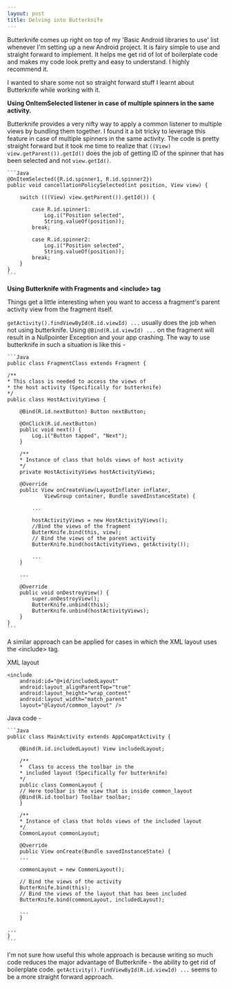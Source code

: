 ```yaml
---
layout: post
title: Delving into Butterknife
---
```


Butterknife comes up right on top of my 'Basic Android libraries to use' list whenever I'm setting up a new Android project. It is fairy simple to use and straight forward to implement. It helps me get rid of lot of boilerplate code and makes my code look pretty and easy to understand. I highly recommend it.

I wanted to share some not so straight forward stuff I learnt about Butterknife while working with it.

**Using OnItemSelected listener in case of multiple spinners in the same activity.**

Butterknife provides a very nifty way to apply a common listener to multiple views by bundling them together. I found it a bit tricky to leverage this feature in case of multiple spinners in the same activity. The code is pretty straight forward but it took me time to realize that `((View) view.getParent()).getId()` does the job of getting ID of the spinner that has been selected and not `view.getId()`.

    ```Java
    @OnItemSelected({R.id.spinner1, R.id.spinner2})
    public void cancellationPolicySelected(int position, View view) {

        switch (((View) view.getParent()).getId()) {

            case R.id.spinner1:
                Log.i("Position selected",
                String.valueOf(position));
            break;

            case R.id.spinner2:
                Log.i("Position selected",
                String.valueOf(position));
            break;
        }
    }
    ```



**Using Butterknife with Fragments and \<include\> tag**

Things get a little interesting when you want to access a fragment's parent activity view from the fragment itself.

`getActivity().findViewById(R.id.viewId) ...` usually does the job when not using butterknife. Using `@Bind(R.id.viewId) ...` on the fragment will result in a Nullpointer Exception and your app crashing. The way to use butterknife in such a situation is like this -

    ```Java
    public class FragmentClass extends Fragment {

    /**
    * This class is needed to access the views of
    * the host activity (Specifically for butterknife)
    */
    public class HostActivityViews {

        @Bind(R.id.nextButton) Button nextButton;

        @OnClick(R.id.nextButton)
        public void next() {
            Log.i("Button tapped", "Next");
        }

        /**
        * Instance of class that holds views of host activity
        */
        private HostActivityViews hostActivityViews;

        @Override
        public View onCreateView(LayoutInflater inflater,
                ViewGroup container, Bundle savedInstanceState) {

            ...

            hostActivityViews = new HostActivityViews();
            //Bind the views of the fragment
            ButterKnife.bind(this, view);
            // Bind the views of the parent activity
            ButterKnife.bind(hostActivityViews, getActivity());

            ...
        }

        ...

        @Override
        public void onDestroyView() {
            super.onDestroyView();
            ButterKnife.unbind(this);
            ButterKnife.unbind(hostActivityViews);
        }
    }
    ```


A similar approach can be applied for cases in which the XML layout uses the \<include\> tag.

XML layout

    <include
        android:id="@+id/includedLayout"
        android:layout_alignParentTop="true"
        android:layout_height="wrap_content"
        android:layout_width="match_parent"
        layout="@layout/common_layout" />

Java code -

    ```Java
    public class MainActivity extends AppCompatActivity {

        @Bind(R.id.includedLayout) View includedLayout;

        /**
        *  Class to access the toolbar in the
        * included layout (Specifically for butterknife)
        */
        public class CommonLayout {
        // Here toolbar is the view that is inside common_layout
        @Bind(R.id.toolbar) Toolbar toolbar;
        }

        /**
        * Instance of class that holds views of the included layout
        */
        CommonLayout commonLayout;

        @Override
        public View onCreate(Bundle savedInstanceState) {
        ...

        commonLayout = new CommonLayout();

        // Bind the views of the activity
        ButterKnife.bind(this);
        // Bind the views of the layout that has been included
        ButterKnife.bind(commonLayout, includedLayout);

        ...
        }

    ...
    }
    ```

I'm not sure how useful this whole approach is because writing so much code reduces the major advantage of Butterknife - the ability to get rid of boilerplate code. `getActivity().findViewById(R.id.viewId) ...` seems to be a more straight forward approach.
